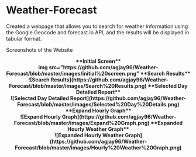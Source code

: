 # Weather-Forecast
Created a webpage that allows you to search for weather information using the Google Geocode and forecast.io API, and the results will be displayed in tabular format.

Screenshots of the Website

<p align="center"><b>
  **Initial Screen**<br>
img src="https://github.com/agjay96/Weather-Forecast/blob/master/images/initial%20screen.png"
**Search Results**<br>
![Search Results](https://github.com/agjay96/Weather-Forecast/blob/master/images/Search%20Results.png)
**Selected Day Detailed Report**<br>
![Selected Day Detailed Report](https://github.com/agjay96/Weather-Forecast/blob/master/images/Selected%20Day%20Details.png)
**Expand Hourly Graph**<br>
![Expand Hourly Graph](https://github.com/agjay96/Weather-Forecast/blob/master/images/Expand%20Graph.png)
**Expanded Hourly Weather Graph**<br>
![Expanded Hourly Weather Graph](https://github.com/agjay96/Weather-Forecast/blob/master/images/Hourly%20Weather%20Graph.png)
 </b></p>
